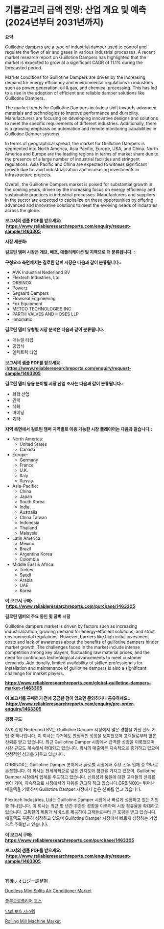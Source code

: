 <p><h1>기름갈고리 금액 전망: 산업 개요 및 예측 (2024년부터 2031년까지)</h1></p><p><strong>요약</strong></p>
<p><p>Guillotine dampers are a type of industrial damper used to control and regulate the flow of air and gases in various industrial processes. A recent market research report on Guillotine Dampers has highlighted that the market is expected to grow at a significant CAGR of 11.1% during the forecasted period. </p><p>Market conditions for Guillotine Dampers are driven by the increasing demand for energy efficiency and environmental regulations in industries such as power generation, oil & gas, and chemical processing. This has led to a rise in the adoption of efficient and reliable damper solutions like Guillotine Dampers. </p><p>The market trends for Guillotine Dampers include a shift towards advanced materials and technologies to improve performance and durability. Manufacturers are focusing on developing innovative designs and solutions to meet the specific requirements of different industries. Additionally, there is a growing emphasis on automation and remote monitoring capabilities in Guillotine Damper systems.</p><p>In terms of geographical spread, the market for Guillotine Dampers is segmented into North America, Asia Pacific, Europe, USA, and China. North America and Europe are the leading regions in terms of market share due to the presence of a large number of industrial facilities and stringent regulations. Asia Pacific and China are expected to witness significant growth due to rapid industrialization and increasing investments in infrastructure projects.</p><p>Overall, the Guillotine Dampers market is poised for substantial growth in the coming years, driven by the increasing focus on energy efficiency and sustainable practices in industrial processes. Manufacturers and suppliers in the sector are expected to capitalize on these opportunities by offering advanced and innovative solutions to meet the evolving needs of industries across the globe.</p></p>
<p><strong>보고서의 샘플 PDF를 받으세요: &nbsp;<a href="https://www.reliableresearchreports.com/enquiry/request-sample/1463305">https://www.reliableresearchreports.com/enquiry/request-sample/1463305</a></strong></p>
<p><strong>시장 세분화:</strong></p>
<p><strong> 길로틴 댐퍼 시장은 개요, 배포, 애플리케이션 및 지역으로 더 분류됩니다. :</strong></p>
<p><strong>구성요소 측면에서는 길로틴 댐퍼 시장은 다음과 같이 분류됩니다.:</strong></p>
<p><ul><li>AVK Industrial Nederland BV</li><li>Flextech Industries, Ltd</li><li>ORBINOX</li><li>Powerz</li><li>Søgaard Dampers</li><li>Flowseal Engineering</li><li>Fox Equipment</li><li>METCO TECHNOLOGIES INC</li><li>PARTH VALVES AND HOSES LLP</li><li>Innomatic</li></ul></p>
<p><strong> 길로틴 댐퍼 유형별 시장 분석은 다음과 같이 분류됩니다.:</strong></p>
<p><ul><li>매뉴얼 타입</li><li>공압식</li><li>일렉트릭 타입</li></ul></p>
<p><strong>보고서의 샘플 PDF를 받으세요 :<a href="https://www.reliableresearchreports.com/enquiry/request-sample/1463305">https://www.reliableresearchreports.com/enquiry/request-sample/1463305</a></strong></p>
<p><strong> 길로틴 댐퍼 응용 분야별 시장 산업 조사는 다음과 같이 분류됩니다.:</strong></p>
<p><ul><li>화학 산업</li><li>권력</li><li>석화</li><li>마이닝</li><li>기타</li></ul></p>
<p><strong>지역 측면에서 길로틴 댐퍼 지역별로 이용 가능한 시장 플레이어는 다음과 같습니다.:</strong></p>
<p><ul>
    <li>
        North America:
        <ul>
            <li>United States</li>
            <li>Canada</li>
        </ul>
    </li>
    <li>
        Europe:
        <ul>
            <li>Germany</li>
            <li>France</li>
            <li>U.K.</li>
            <li>Italy</li>
            <li>Russia</li>
        </ul>
    </li>
    <li>
        Asia-Pacific:
        <ul>
            <li>China</li>
            <li>Japan</li>
            <li>South Korea</li>
            <li>India</li>
            <li>Australia</li>
            <li>China Taiwan</li>
            <li>Indonesia</li>
            <li>Thailand</li>
            <li>Malaysia</li>
        </ul>
    </li>
    <li>
        Latin America:
        <ul>
            <li>Mexico</li>
            <li>Brazil</li>
            <li>Argentina Korea</li>
            <li>Colombia</li>
        </ul>
    </li>
    <li>
        Middle East & Africa:
        <ul>
            <li>Turkey</li>
            <li>Saudi</li>
            <li>Arabia</li>
            <li>UAE</li>
            <li>Korea</li>
        </ul>
    </li>
    </ul></p>
<p><strong>이 보고서 구매: &nbsp;<a href="https://www.reliableresearchreports.com/purchase/1463305">https://www.reliableresearchreports.com/purchase/1463305</a></strong></p>
<p><strong>길로틴 댐퍼의 주요 동인 및 장벽 시장</strong></p>
<p><p>Guillotine dampers market is driven by factors such as increasing industrialization, growing demand for energy-efficient solutions, and strict environmental regulations. However, barriers like high initial investment costs and lack of awareness about the benefits of guillotine dampers hinder market growth. The challenges faced in the market include intense competition among key players, fluctuating raw material prices, and the need for continuous technological advancements to meet customer demands. Additionally, limited availability of skilled professionals for installation and maintenance of guillotine dampers is also a significant challenge for market players.</p></p>
<p><strong><a href="https://www.reliableresearchreports.com/global-guillotine-dampers-market-r1463305">https://www.reliableresearchreports.com/global-guillotine-dampers-market-r1463305</a></strong></p>
<p><strong>이 보고서를 구매하기 전에 궁금한 점이 있으면 문의하거나 공유하세요.: &nbsp;<a href="https://www.reliableresearchreports.com/enquiry/pre-order-enquiry/1463305">https://www.reliableresearchreports.com/enquiry/pre-order-enquiry/1463305</a></strong></p>
<p><strong>경쟁 구도</strong></p>
<p><p>AVK 산업 Nederland BV는 Guillotine Damper 시장에서 많은 경험을 가진 선도 기업 중 하나입니다. 이 회사는 과거에도 안정적인 성장을 보여왔으며 고객들로부터 많은 신뢰를 받고 있습니다. 최근 Guillotine Damper 시장에서 급격한 성장을 이룩했으며 시장 규모도 계속해서 확대되고 있습니다. 회사의 매출액은 지속적으로 증가하고 있으며 안정적인 성과를 거두고 있습니다.</p><p>ORBINOX는 Guillotine Damper 분야에서 글로벌 시장에서 주요 선두 업체 중 하나로 손꼽힙니다. 이 회사는 전세계적으로 넓은 인지도와 평판을 가지고 있으며, Guillotine Damper 시장에서 업계를 주도하고 있습니다. 신뢰성과 품질에 대한 고객들의 신뢰를 쌓아 가며, 지속적으로 시장에서의 지위를 견고히 하고 있습니다.ORBINOX는 뛰어난 매출액을 기록하며 Guillotine Damper 시장에서 높은 신뢰를 얻고 있습니다.</p><p>Flextech Industries, Ltd는 Guillotine Damper 시장에서 빠르게 성장하고 있는 기업 중 하나입니다. 이 회사는 최근 몇 년간 꾸준한 성장을 이룩하며 시장 점유율을 확대하고 있습니다. 고품질의 제품과 서비스를 제공하여 고객들로부터 큰 호평을 받고 있습니다. 매출액도 꾸준히 성장하고 있으며 Guillotine Damper 시장에서 빠르게 성장하는 기업으로 주목받고 있습니다.</p></p>
<p><strong>이 보고서 구매: &nbsp; <a href="https://www.reliableresearchreports.com/purchase/1463305">https://www.reliableresearchreports.com/purchase/1463305</a></strong></p>
<p><strong>보고서의 샘플 PDF를 받으세요: &nbsp;<a href="https://www.reliableresearchreports.com/enquiry/request-sample/1463305">https://www.reliableresearchreports.com/enquiry/request-sample/1463305</a></strong><strong></strong></p>
<p>&nbsp;</p>
<p><p><a href="https://medium.com/@stevenhuson95/%E6%9C%89%E6%A9%9F%E3%83%AC%E3%82%AA%E3%83%AD%E3%82%B8%E3%82%AB%E3%83%AB%E3%83%A2%E3%83%87%E3%82%A3%E3%83%95%E3%82%A1%E3%82%A4%E3%82%A2%E3%81%AE%E5%B8%82%E5%A0%B4%E3%83%A1%E3%83%88%E3%83%AA%E3%82%AF%E3%82%B9%E3%81%AE%E5%BE%A9%E5%8F%B7%E5%8C%96-%E5%B8%82%E5%A0%B4%E3%82%B7%E3%82%A7%E3%82%A2-%E3%83%88%E3%83%AC%E3%83%B3%E3%83%89-%E6%88%90%E9%95%B7%E3%83%91%E3%82%BF%E3%83%BC%E3%83%B3-c8c8ffff0f18">有機レオロジー調整剤</a></p><p><a href="https://github.com/marloy8/Market-Research-Report-List-4/blob/main/ductless-mini-splits-air-conditioner-market.md">Ductless Mini Splits Air Conditioner Market</a></p><p><a href="https://medium.com/@dinty11332244/%ED%94%8C%EB%A3%A8%EB%A1%9C%ED%8F%B4%EB%A6%AC%EB%A8%B8-%ED%98%B8%EC%8A%A4-%EC%8B%9C%EC%9E%A5-%EB%B6%84%EC%84%9D-cagr-%EC%8B%9C%EC%9E%A5-%EC%84%B8%EB%B6%84%ED%99%94-%EB%B0%8F-%EA%B8%80%EB%A1%9C%EB%B2%8C-%EC%82%B0%EC%97%85-%EA%B0%9C%EC%9A%94-cf459b501897">플루오로폴리머 호스</a></p><p><a href="https://medium.com/@dinty11332244/%EB%B2%88%EC%97%AD-%EB%B2%88%EA%B0%9C-%EB%B3%B4%ED%98%B8-%EC%8B%9C%EC%8A%A4%ED%85%9C-%EC%8B%9C%EC%9E%A5-%EC%A7%80%ED%91%9C-%ED%95%B4%EB%8F%85-%EC%8B%9C%EC%9E%A5-%EC%A0%90%EC%9C%A0%EC%9C%A8-%ED%8A%B8%EB%A0%8C%EB%93%9C-%EB%B0%8F-%EC%84%B1%EC%9E%A5-%ED%8C%A8%ED%84%B4-9944d4339937">낙뢰 보호 시스템</a></p><p><a href="https://github.com/jj19131/Market-Research-Report-List-2/blob/main/rolling-mill-machine-market.md">Rolling Mill Machine Market</a></p></p>